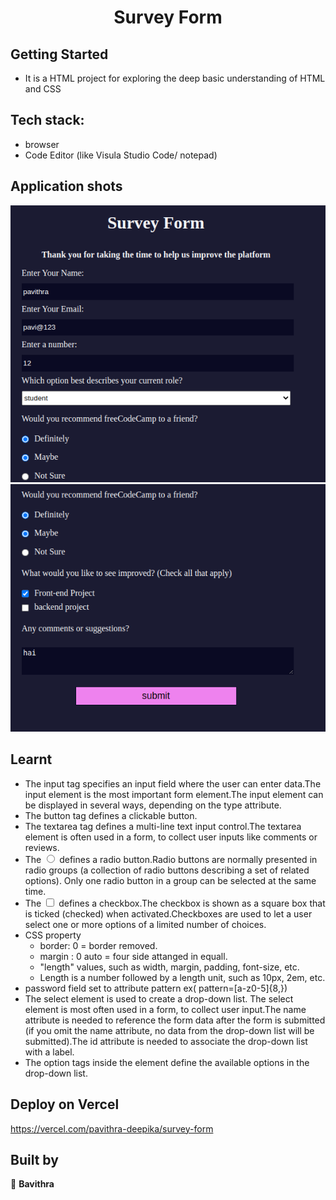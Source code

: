 <h1 align="center"> Survey Form  </h1>

## Getting Started

- It is a HTML project for exploring the deep basic understanding of HTML and CSS

## Tech stack:
- browser
- Code Editor (like Visula Studio Code/ notepad)

## Application shots
![image1](https://github.com/pavithra-deepika/survey-form/blob/master/iamge/image%201.png)
![image2](https://github.com/pavithra-deepika/survey-form/blob/master/iamge/iamge%202.png)

## Learnt
 - The input tag specifies an input field where the user can enter data.The input element is the most important form element.The input element can be displayed in several ways, depending on the type attribute.
 - The button tag defines a clickable button.
- The textarea tag defines a multi-line text input control.The textarea element is often used in a form, to collect user inputs like comments or reviews.
-  The <input type="radio"> defines a radio button.Radio buttons are normally presented in radio groups (a collection of radio buttons describing a set of related options). Only one radio button in a group can be selected at the same time.
-  The <input type="checkbox"> defines a checkbox.The checkbox is shown as a square box that is ticked (checked) when activated.Checkboxes are used to let a user select one or more options of a limited number of choices.
- <bold>CSS property </bold>
    - border: 0 = border removed.
    - margin : 0 auto = four side attanged in equall.
    - "length" values, such as width, margin, padding, font-size, etc.
    - Length is a number followed by a length unit, such as 10px, 2em, etc.
- password field set to attribute pattern 
    ex( pattern=[a-z0-5]{8,})
- The select element is used to create a drop-down list. The select element is most often used in a form, to collect user input.The name attribute is needed to reference the form data after the form is submitted (if you omit the name attribute, no data from the drop-down list will be submitted).The id attribute is needed to associate the drop-down list with a label. 
- The option tags inside the element define the available options in the drop-down list. 

## Deploy on Vercel
https://vercel.com/pavithra-deepika/survey-form

## Built by

👤 **Bavithra**









